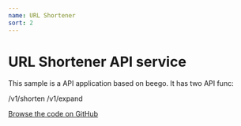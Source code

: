```yaml
---
name: URL Shortener
sort: 2
---
```


# URL Shortener API service

This sample is a API application based on beego. It has two API func:

/v1/shorten
/v1/expand

[Browse the code on GitHub](https://github.com/beego/samples/tree/master/shorturl)
